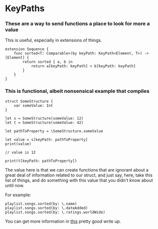 # KeyPaths
### These are a way to send functions a place to look for more a value
This is useful, especially in extensions of things.

```
extension Sequence {
    func sorted<T: Comparable>(by keyPath: KeyPath<Element, T>) -> [Element] {
        return sorted { a, b in
            return a[keyPath: keyPath] < b[keyPath: keyPath]
        }
    }
}
```

### This is functional, albeit nonsensical example that compiles

```
struct SomeStructure {
    var someValue: Int
}

let s = SomeStructure(someValue: 12)
let t = SomeStructure(someValue: 42)

let pathToProperty = \SomeStructure.someValue

let value = s[keyPath: pathToProperty]
print(value)

// value is 12

print(t[keyPath: pathToProperty])
```

The value here is that we can create functions that are ignorant about a great deal of information related to our struct, and just say, here, take this list of things, and do something with this value that you didn't know about until now. 

For example: 

```
playlist.songs.sorted(by: \.name)
playlist.songs.sorted(by: \.dateAdded)
playlist.songs.sorted(by: \.ratings.worldWide)
```

You can get more information in [this](https://www.swiftbysundell.com/articles/the-power-of-key-paths-in-swift/) pretty good write up.